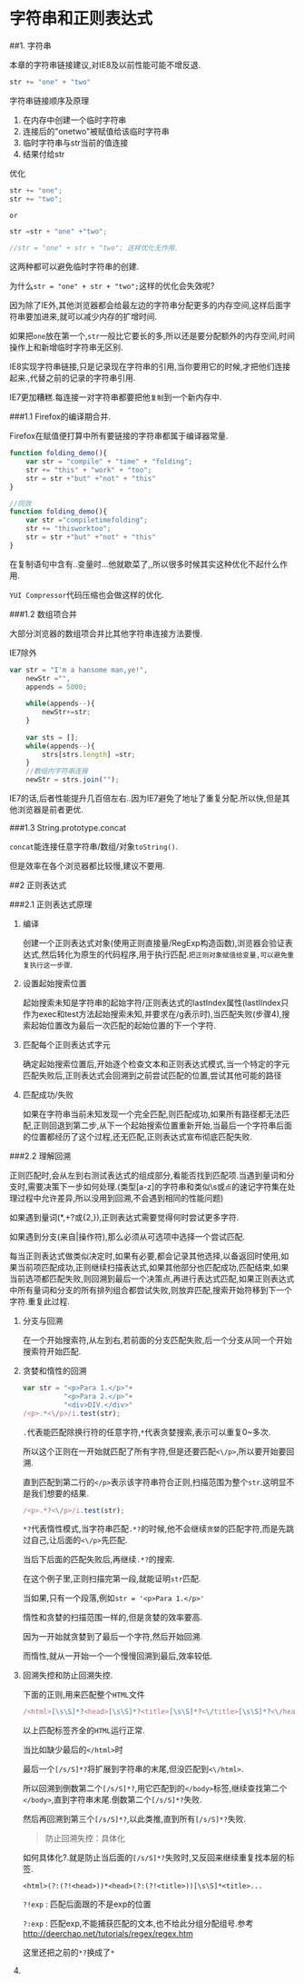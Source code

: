 # 字符串和正则表达式

##1. 字符串

本章的字符串链接建议,对IE8及以前性能可能不增反退.

```javascript
str += "one" + "two"
```

字符串链接顺序及原理

1. 在内存中创建一个临时字符串
2. 连接后的"onetwo"被赋值给该临时字符串
3. 临时字符串与str当前的值连接
4. 结果付给str

优化
```javascript
str += "one";
str += "two";

or

str =str + "one" +"two";

//str = "one" + str + "two"; 这样优化无作用.
```

这两种都可以避免临时字符串的创建.

为什么`str = "one" + str + "two";`这样的优化会失效呢?

因为除了IE外,其他浏览器都会给最左边的字符串分配更多的内存空间,这样后面字符串要加进来,就可以减少内存的扩增时间.

如果把`one`放在第一个,`str`一般比它要长的多,所以还是要分配额外的内存空间,时间操作上和新增临时字符串无区别.

IE8实现字符串链接,只是记录现在字符串的引用,当你要用它的时候,才把他们连接起来.,代替之前的记录的字符串引用.

IE7更加糟糕.每连接一对字符串都要把他`复制`到一个新内存中.

###1.1 Firefox的编译期合并.

Firefox在赋值便打算中所有要链接的字符串都属于编译器常量.

```javascript
function folding_demo(){
    var str = "compile" + "time" + "folding";
    str += "this" + "work" + "too";
    str = str +"but" +"not" + "this"
}

//同效
function folding_demo(){
    var str ="compiletimefolding";
    str += "thisworktoo";
    str = str +"but" +"not" + "this"
}
```

在复制语句中含有..变量时...他就歇菜了,,所以很多时候其实这种优化不起什么作用.

`YUI Compressor`代码压缩也会做这样的优化.

###1.2 数组项合并

大部分浏览器的数组项合并比其他字符串连接方法要慢.

IE7除外

```javascript
var str = "I'm a hansome man,ye!",
    newStr ="",
    appends = 5000;
    
    while(appends--){
        newStr+=str;
    }
    
    var sts = [];
    while(appends--){
        strs[strs.length] =str;
    }
    //数组内字符串连接
    newStr = strs.join("");
```
IE7的话,后者性能提升几百倍左右..因为IE7避免了地址了重复分配.所以快,但是其他浏览器是前者更优.


###1.3 String.prototype.concat

`concat`能连接任意字符串/数组/对象`toString()`.

但是效率在各个浏览器都比较慢,建议不要用.

##2 正则表达式

###2.1 正则表达式原理

1. 编译

    创建一个正则表达式对象(使用正则直接量/RegExp构造函数),浏览器会验证表达式,然后转化为原生的代码程序,用于执行匹配.`把正则对象赋值给变量,可以避免重复执行这一步骤`.
2. 设置起始搜索位置
    
    起始搜索未知是字符串的起始字符/正则表达式的lastIndex属性(lastIIndex只作为exec和test方法起始搜索未知,并要求在/g表示时),当匹配失败(步骤4),搜索起始位置改为最后一次匹配的起始位置的下一个字符.
3. 匹配每个正则表达式字元
    
    确定起始搜索位置后,开始逐个检查文本和正则表达式模式,当一个特定的字元匹配失败后,正则表达式会回溯到之前尝试匹配的位置,尝试其他可能的路径

4. 匹配成功/失败
    
    如果在字符串当前未知发现一个完全匹配,则匹配成功,如果所有路径都无法匹配,正则回退到第二步,从下一个起始搜索位置重新开始,当最后一个字符串后面的位置都经历了这个过程,还无匹配,正则表达式宣布彻底匹配失败.

###2.2 理解回溯

正则匹配时,会从左到右测试表达式的组成部分,看能否找到匹配项.当遇到量词和分支时,需要决策下一步如何处理.(类型[a-z]的字符串和类似\s或`点`的速记字符集在处理过程中允许差异,所以没用到回溯,不会遇到相同的性能问题)

如果遇到量词(*,+?或{2,}),正则表达式需要觉得何时尝试更多字符.

如果遇到分支(来自|操作符),那么必须从可选项中选择一个尝试匹配.

每当正则表达式做类似决定时,如果有必要,都会记录其他选择,以备返回时使用,如果当前项匹配成功,正则继续扫描表达式,如果其他部分也匹配成功,匹配结束,如果当前选项都匹配失败,则回溯到最后一个决策点,再进行表达式匹配,如果正则表达式中所有量词和分支的所有排列组合都尝试失败,则放弃匹配,搜索开始符移到下一个字符.重复此过程.

1. 分支与回溯

    在一个开始搜索符,从左到右,若前面的分支匹配失败,后一个分支从同一个开始搜索符开始匹配.
    
2. 贪婪和惰性的回溯
    
    ```javascript
    var str = "<p>Para 1.</p>"+
              "<p>Para 2.</p>"+
              "<div>DIV.</div>"
    /<p>.*<\/p>/i.test(str);
    ```
    `.`代表能匹配除换行符的任意字符,`*`代表贪婪搜索,表示可以重复0~多次.
    
    所以这个正则在一开始就匹配了所有字符,但是还要匹配`<\/p>`,所以要开始要回溯.
    
    直到匹配到第二行的`</p>`表示该字符串符合正则,扫描范围为整个`str`.这明显不是我们想要的结果.
    
    ```javascript
    /<p>.*?<\/p>/i.test(str);
    ```
    `*?`代表惰性模式,当字符串匹配`.*?`的时候,他不会继续`贪婪`的匹配字符,而是先跳过自己,让后面的`<\/p>`先匹配.
    
    当后下后面的匹配失败后,再继续`.*?`的搜索.
    
    在这个例子里,正则扫描完第一段,就能证明`str`匹配.
    
    当如果,只有一个段落,例如`str = '<p>Para 1.</p>'`
    
    惰性和贪婪的扫描范围一样的,但是贪婪的效率要高.
    
    因为一开始就贪婪到了最后一个字符,然后开始回溯.
    
    而惰性,就从一开始一个一个慢慢回溯到最后,效率较低.

3. 回溯失控和防止回溯失控.
    
    下面的正则,用来匹配整个`HTML`文件

    ```javascript
    /<html>[\s\S]*?<head>[\s\S]*?<title>[\s\S]*?<\/title>[\s\S]*?<\/head>[/s/S]*?<body>[\s\S]*?<\/body>[\s\S]*?<\/html>
    ```
    以上匹配标签齐全的`HTML`运行正常.
    
    当比如缺少最后的`</html>`时
    
    最后一个`[/s/S]*?`将扩展到字符串的末尾,但没匹配到`<\/html>`.
    
    所以回溯到倒数第二个`[/s/S]*?`,用它匹配到的`</body>`标签,继续查找第二个`</body>`,直到字符串末尾.倒数第二个`[/s/S]*?`失败.
    
    然后再回溯到第三个`[/s/S]*?`,以此类推,直到所有`[/s/S]*?`失败.
    
    >防止回溯失控：具体化
    
    如何具体化?.就是防止当后面的`[/s/S]*?`失败时,又反回来继续重复找本层的标签.
    
    `<html>(?:(?!<head>))*<head>(?:(?!<title>))[\s\S]*<title>...`
    
    `?!exp` : 匹配后面跟的不是exp的位置
    
    `?:exp` : 匹配exp,不能捕获匹配的文本,也不给此分组分配组号.参考<http://deerchao.net/tutorials/regex/regex.htm>
    
    这里还把之前的`*?`换成了`*`
4. 
